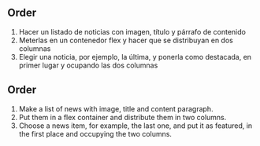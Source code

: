 ## Order

1. Hacer un listado de noticias con imagen, título y párrafo de contenido
1. Meterlas en un contenedor flex y hacer que se distribuyan en dos columnas
1. Elegir una noticia, por ejemplo, la última, y ponerla como destacada, en primer lugar y ocupando las dos columnas

[](https://files.gitbook.com/v0/b/gitbook-28427.appspot.com/o/assets%2F-MWwxJ68y05F115J-zJ5%2Fsync%2Fdaca666b6388320fe65a9eda71b649b3b326d7ae.png?generation=1617004307106587&alt=media)

## Order

1. Make a list of news with image, title and content paragraph.
1. Put them in a flex container and distribute them in two columns.
1. Choose a news item, for example, the last one, and put it as featured, in the first place and occupying the two columns.
